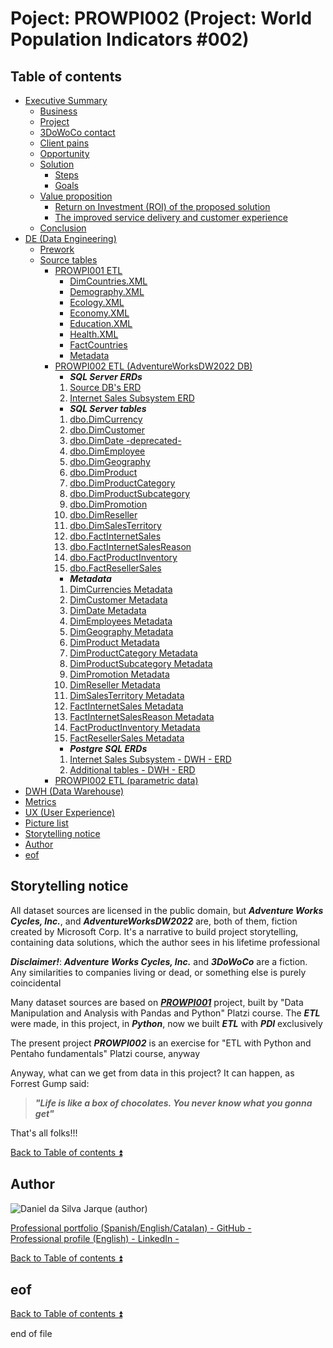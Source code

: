# Poject: PROWPI002 (Project: World Population Indicators #002)

<!-- TOC -->
## Table of contents

<a id="table-of-contents"></a>

- [Executive Summary](docs/executive_summary.md)
    - [Business](docs/executive_summary.md#business)
    - [Project](docs/executive_summary.md#project)
    - [3DoWoCo contact](docs/executive_summary.md#3dowoco-contact)
    - [Client pains](docs/executive_summary.md#client-pains)
    - [Opportunity](docs/executive_summary.md#opportunity)
    - [Solution](docs/executive_summary.md#solution)
        - [Steps](docs/executive_summary.md#steps)
        - [Goals](docs/executive_summary.md#goals)
    - [Value proposition](docs/executive_summary.md#value-proposition)  
        - [Return on Investment (ROI) of the proposed solution](docs/executive_summary.md#return-on-investment-roi-of-the-proposed-solution)
        - [The improved service delivery and customer experience](docs/executive_summary.md#the-improved-service-delivery-and-customer-experience)  
    - [Conclusion](docs/executive_summary.md#conclusion)  
- [DE (Data Engineering)](#poject-prowpi002-project-world-population-indicators-002)  
    - [Prework](docs/prework.md)  
    - [Source tables](#poject-prowpi002-project-world-population-indicators-002)  
        - [PROWPI001 ETL](docs/prowpi001_etl.md)  
          - [DimCountries.XML](docs/DimCountries.XML.md)
          - [Demography.XML](docs/Demography.XML.md)  
          - [Ecology.XML](docs/Ecology.XML.md)  
          - [Economy.XML](docs/Economy.XML.md)  
          - [Education.XML](docs/Education.XML.md)  
          - [Health.XML](docs/Health.XML.md)  
          - [FactCountries](docs/FactCountries.md)  
          - [Metadata](docs/prowpi001_Metadata.md)  
        - [PROWPI002 ETL (AdventureWorksDW2022 DB)](docs/prowpi002_etl_adventureworksdw2022_db.md)  
          - **_SQL Server ERDs_**  
          1. [Source DB's ERD](docs/Source_SQL_Server_DB.md)  
          2. [Internet Sales Subsystem ERD](docs/Internet_Sales_Subsystem_ERD.md)  
          - **_SQL Server tables_**  
          1. [dbo.DimCurrency](docs/dbo.DimCurrency.md)  
          2. [dbo.DimCustomer](docs/dbo.DimCustomer.md)    
          3. [dbo.DimDate -deprecated-](docs/dbo.DimDate.md)  
          4. [dbo.DimEmployee](docs/dbo.DimEmployee.md)  
          5. [dbo.DimGeography](docs/dbo.DimGeography.md)    
          6. [dbo.DimProduct](docs/dbo.DimProduct.md)  
          7. [dbo.DimProductCategory](docs/dbo.DimProductCategory.md)  
          8. [dbo.DimProductSubcategory](docs/dbo.DimProductSubcategory.md)  
          9. [dbo.DimPromotion](docs/dbo.DimPromotion.md)  
          10. [dbo.DimReseller](docs/dbo.DimReseller.md)  
          11. [dbo.DimSalesTerritory](docs/dbo.DimSalesTerritory.md)  
          12. [dbo.FactInternetSales](docs/dbo.FactInternetSales.md)  
          13. [dbo.FactInternetSalesReason](docs/dbo.FactInternetSalesReason.md)  
          14. [dbo.FactProductInventory](docs/dbo.FactProductInventory.md)  
          15. [dbo.FactResellerSales](docs/dbo.FactResellerSales.md)  
          - **_Metadata_**
          1. [DimCurrencies Metadata](docs/DimCurrencies_Metadata.md)  
          2. [DimCustomer Metadata](docs/DimCustomer_Metadata.md)  
          3. [DimDate Metadata](docs/DimDate_Metadata.md)  
          4. [DimEmployees Metadata](docs/DimEmployees_Metadata.md)  
          5. [DimGeography Metadata](docs/DimGeography_Metadata.md) 
          6. [DimProduct Metadata](docs/DimProduct_Metadata.md)  
          7. [DimProductCategory Metadata](docs/DimProductCategory_Metadata.md)  
          8. [DimProductSubcategory Metadata](docs/DimProductSubcategory_Metadata.md)  
          9. [DimPromotion Metadata](docs/DimPromotion_Metadata.md)  
          10. [DimReseller Metadata](docs/DimReseller_Metadata.md)  
          11. [DimSalesTerritory Metadata](docs/DimSalesTerritory_Metadata.md)  
          12. [FactInternetSales Metadata](docs/FactInternetSales_Metadata.md)  
          13. [FactInternetSalesReason Metadata](docs/FactInternetSalesReason_Metadata.md)  
          14. [FactProductInventory Metadata](docs/FactProductInventory_Metadata.md)  
          15. [FactResellerSales  Metadata](docs/FactResellerSales_Metadata.md)  
          - **_Postgre SQL ERDs_**  
          1. [Internet Sales Subsystem - DWH - ERD](docs/ISS_DWH_ERD.md)  
          2. [Additional tables - DWH - ERD](https://i.imgur.com/Hx93TgT.png)    
        - [PROWPI002 ETL (parametric data)](docs/prowpi002_etl_parametric_data.md)  
- [DWH (Data Warehouse)](docs/dwh.md)
- [Metrics](docs/metrics.md)
- [UX (User Experience)](docs/ux.md)
- [Picture list](docs/pictures.md)
- [Storytelling notice](#storytelling-notice)
- [Author](#author)
- [eof](#eof)
<!-- /TOC -->

## Storytelling notice  

All dataset sources are licensed in the public domain, but **_Adventure Works Cycles, Inc._**, and **_AdventureWorksDW2022_** are, both of them, fiction created by Microsoft Corp. It's a narrative to build project storytelling, containing data solutions, which the author sees in his lifetime professional  

**_Disclaimer!_**: **_Adventure Works Cycles, Inc._** and **_3DoWoCo_** are a fiction. Any similarities to companies living or dead, or something else is purely coincidental  

Many dataset sources are based on [**_PROWPI001_**](https://github.com/ddasilva64/MTDPDN23001esp/blob/master/proyectos/PROWPI001.ipynb) project, built by "Data Manipulation and Analysis with Pandas and Python" Platzi course. The **_ETL_** were made, in this project, in **_Python_**, now we built **_ETL_** with **_PDI_** exclusively  

The present project **_PROWPI002_** is an exercise for "ETL with Python and Pentaho fundamentals" Platzi course, anyway  

Anyway, what can we get from data in this project? It can happen, as Forrest Gump said:  
> **_"Life is like a box of chocolates. You never know what you gonna get"_**  

That's all folks!!!  

[Back to Table of contents :arrow_double_up:](#table-of-contents)

## Author  

![Daniel da Silva Jarque (author)](https://i.imgur.com/2i0LPvN.png)

[Professional portfolio (Spanish/English/Catalan) - GitHub -](https://github.com/ddasilva64)\
[Professional profile (English) - LinkedIn -](https://linkedin.com/in/daniel-da-silva-jarque-863705206)

[Back to Table of contents :arrow_double_up:](#table-of-contents)

## eof

[Back to Table of contents :arrow_double_up:](#table-of-contents)

end of file